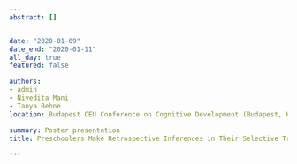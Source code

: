 ```yaml
---
abstract: []


date: "2020-01-09"
date_end: "2020-01-11"
all_day: true
featured: false

authors:
- admin
- Nivedita Mani
- Tanya Behne
location: Budapest CEU Conference on Cognitive Development (Budapest, Hungary)

summary: Poster presentation
title: Preschoolers Make Retrospective Inferences in Their Selective Trust Choices

---
```

